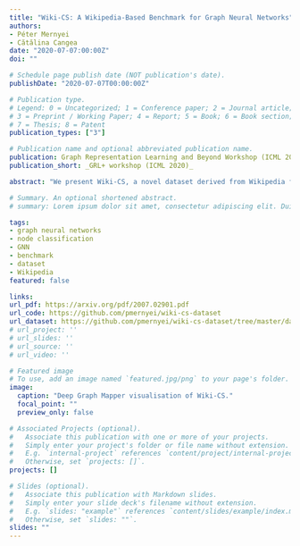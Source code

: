 ```yaml
---
title: "Wiki-CS: A Wikipedia-Based Benchmark for Graph Neural Networks"
authors:
- Péter Mernyei
- Cătălina Cangea
date: "2020-07-07:00:00Z"
doi: ""

# Schedule page publish date (NOT publication's date).
publishDate: "2020-07-07T00:00:00Z"

# Publication type.
# Legend: 0 = Uncategorized; 1 = Conference paper; 2 = Journal article;
# 3 = Preprint / Working Paper; 4 = Report; 5 = Book; 6 = Book section;
# 7 = Thesis; 8 = Patent
publication_types: ["3"]

# Publication name and optional abbreviated publication name.
publication: Graph Representation Learning and Beyond Workshop (ICML 2020)
publication_short: _GRL+ workshop (ICML 2020)_

abstract: "We present Wiki-CS, a novel dataset derived from Wikipedia for benchmarking Graph Neural Networks. The dataset consists of nodes corresponding to Computer Science articles, with edges based on hyperlinks and 10 classes representing different branches of the field. We use the dataset to evaluate semi-supervised node classification and single-relation link prediction models. Our experiments show that these methods perform well on a new domain, with structural properties different from earlier benchmarks. The dataset is publicly available, along with the implementation of the data pipeline and the benchmark experiments."

# Summary. An optional shortened abstract.
# summary: Lorem ipsum dolor sit amet, consectetur adipiscing elit. Duis posuere tellus ac convallis placerat. Proin tincidunt magna sed ex sollicitudin condimentum.

tags:
- graph neural networks
- node classification
- GNN
- benchmark
- dataset
- Wikipedia
featured: false

links:
url_pdf: https://arxiv.org/pdf/2007.02901.pdf
url_code: https://github.com/pmernyei/wiki-cs-dataset
url_dataset: https://github.com/pmernyei/wiki-cs-dataset/tree/master/dataset
# url_project: ''
# url_slides: ''
# url_source: ''
# url_video: ''

# Featured image
# To use, add an image named `featured.jpg/png` to your page's folder.
image:
  caption: "Deep Graph Mapper visualisation of Wiki-CS."
  focal_point: ""
  preview_only: false

# Associated Projects (optional).
#   Associate this publication with one or more of your projects.
#   Simply enter your project's folder or file name without extension.
#   E.g. `internal-project` references `content/project/internal-project/index.md`.
#   Otherwise, set `projects: []`.
projects: []

# Slides (optional).
#   Associate this publication with Markdown slides.
#   Simply enter your slide deck's filename without extension.
#   E.g. `slides: "example"` references `content/slides/example/index.md`.
#   Otherwise, set `slides: ""`.
slides: ""
---
```

